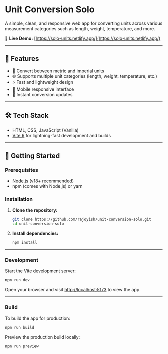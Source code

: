 # Unit Conversion Solo

A simple, clean, and responsive web app for converting units across various measurement categories such as length, weight, temperature, and more.

🚀 **Live Demo:** [https://solo-units.netlify.app/](https://solo-units.netlify.app/)

---

## 🌟 Features

- 📏 Convert between metric and imperial units
- 🌐 Supports multiple unit categories (length, weight, temperature, etc.)
- ⚡ Fast and lightweight design
- 📱 Mobile responsive interface
- 🔁 Instant conversion updates

---

## 🛠️ Tech Stack

- HTML, CSS, JavaScript (Vanilla)
- [Vite 6](https://vitejs.dev/) for lightning-fast development and builds

---

## 🚀 Getting Started

### Prerequisites

- [Node.js](https://nodejs.org/) (v18+ recommended)
- npm (comes with Node.js) or yarn

### Installation

1. **Clone the repository:**

   ```bash
   git clone https://github.com/rajoyish/unit-conversion-solo.git
   cd unit-conversion-solo
   ```

2. **Install dependencies:**

   ```bash
   npm install
   ```

---

### Development

Start the Vite development server:

```bash
npm run dev
```

Open your browser and visit [http://localhost:5173](http://localhost:5173) to view the app.

---

### Build

To build the app for production:

```bash
npm run build
```

Preview the production build locally:

```bash
npm run preview
```
